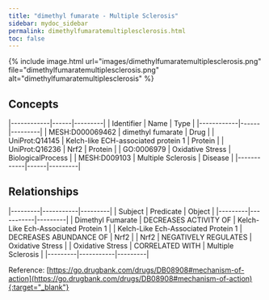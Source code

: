 ```yaml
---
title: "dimethyl fumarate - Multiple Sclerosis"
sidebar: mydoc_sidebar
permalink: dimethylfumaratemultiplesclerosis.html
toc: false 
---
```


{% include image.html url="images/dimethylfumaratemultiplesclerosis.png" file="dimethylfumaratemultiplesclerosis.png" alt="dimethylfumaratemultiplesclerosis" %}

## Concepts

|------------|------|---------|
| Identifier | Name | Type    |
|------------|------|---------|
| MESH:D000069462 | dimethyl fumarate | Drug |
| UniProt:Q14145 | Kelch-like ECH-associated protein 1 | Protein |
| UniProt:Q16236 | Nrf2 | Protein |
| GO:0006979 | Oxidative Stress | BiologicalProcess |
| MESH:D009103 | Multiple Sclerosis | Disease |
|------------|------|---------|

## Relationships

|---------|-----------|---------|
| Subject | Predicate | Object  |
|---------|-----------|---------|
| Dimethyl Fumarate | DECREASES ACTIVITY OF | Kelch-Like Ech-Associated Protein 1 |
| Kelch-Like Ech-Associated Protein 1 | DECREASES ABUNDANCE OF | Nrf2 |
| Nrf2 | NEGATIVELY REGULATES | Oxidative Stress |
| Oxidative Stress | CORRELATED WITH | Multiple Sclerosis |
|---------|-----------|---------|

Reference: [https://go.drugbank.com/drugs/DB08908#mechanism-of-action](https://go.drugbank.com/drugs/DB08908#mechanism-of-action){:target="_blank"}